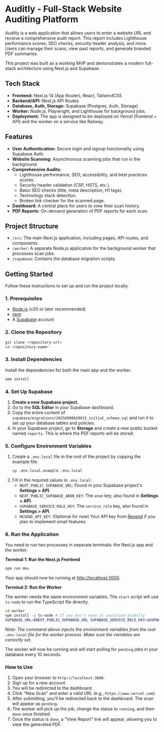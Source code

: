 # Auditly - Full-Stack Website Auditing Platform

Auditly is a web application that allows users to enter a website URL and receive a comprehensive audit report. This report includes Lighthouse performance scores, SEO checks, security header analysis, and more. Users can manage their scans, view past reports, and generate branded PDF summaries.

This project was built as a working MVP and demonstrates a modern full-stack architecture using Next.js and Supabase.

## Tech Stack

- **Frontend:** Next.js 14 (App Router), React, TailwindCSS
- **Backend/API:** Next.js API Routes
- **Database, Auth, Storage:** Supabase (Postgres, Auth, Storage)
- **Worker:** Node.js, Playwright, and Lighthouse for background jobs.
- **Deployment:** The app is designed to be deployed on Vercel (frontend + API) and the worker on a service like Railway.

## Features

- **User Authentication:** Secure login and signup functionality using Supabase Auth.
- **Website Scanning:** Asynchronous scanning jobs that run in the background.
- **Comprehensive Audits:**
  - Lighthouse performance, SEO, accessibility, and best practices scores.
  - Security header validation (CSP, HSTS, etc.).
  - Basic SEO checks (title, meta description, H1 tags).
  - Technology stack detection.
  - Broken link checker for the scanned page.
- **Dashboard:** A central place for users to view their scan history.
- **PDF Reports:** On-demand generation of PDF reports for each scan.

## Project Structure

- `/src`: The main Next.js application, including pages, API routes, and components.
- `/worker`: A separate Node.js application for the background worker that processes scan jobs.
- `/supabase`: Contains the database migration scripts.

## Getting Started

Follow these instructions to set up and run the project locally.

### 1. Prerequisites

- [Node.js](https://nodejs.org/) (v20 or later recommended)
- [npm](https://www.npmjs.com/)
- A [Supabase](https://supabase.com/) account

### 2. Clone the Repository

```bash
git clone <repository-url>
cd <repository-name>
```

### 3. Install Dependencies

Install the dependencies for both the main app and the worker.

```bash
npm install
```

### 4. Set Up Supabase

1.  **Create a new Supabase project.**
2.  Go to the **SQL Editor** in your Supabase dashboard.
3.  Copy the entire content of `supabase/migrations/20250908020915_initial_schema.sql` and run it to set up your database tables and policies.
4.  In your Supabase project, go to **Storage** and create a new public bucket named `reports`. This is where the PDF reports will be stored.

### 5. Configure Environment Variables

1.  Create a `.env.local` file in the root of the project by copying the example file:
    ```bash
    cp .env.local.example .env.local
    ```
2.  Fill in the required values in `.env.local`:
    - `NEXT_PUBLIC_SUPABASE_URL`: Found in your Supabase project's **Settings > API**.
    - `NEXT_PUBLIC_SUPABASE_ANON_KEY`: The `anon` key, also found in **Settings > API**.
    - `SUPABASE_SERVICE_ROLE_KEY`: The `service_role` key, also found in **Settings > API**.
    - `RESEND_API_KEY`: (Optional for now) Your API key from [Resend](https://resend.com/) if you plan to implement email features.

### 6. Run the Application

You need to run two processes in separate terminals: the Next.js app and the worker.

**Terminal 1: Run the Next.js Frontend**

```bash
npm run dev
```
Your app should now be running at [http://localhost:3000](http://localhost:3000).

**Terminal 2: Run the Worker**

The worker needs the same environment variables. The `start` script will use `ts-node` to run the TypeScript file directly.

```bash
cd worker
npm install -g ts-node # If you don't have it installed globally
SUPABASE_URL=$NEXT_PUBLIC_SUPABASE_URL SUPABASE_SERVICE_ROLE_KEY=$SUPABASE_SERVICE_ROLE_KEY npm start
```
*Note: The command above injects the environment variables from the root `.env.local` file for the worker process. Make sure the variables are correctly set.*

The worker will now be running and will start polling for `pending` jobs in your database every 10 seconds.

### How to Use

1.  Open your browser to `http://localhost:3000`.
2.  Sign up for a new account.
3.  You will be redirected to the dashboard.
4.  Click "New Scan" and enter a valid URL (e.g., `https://www.vercel.com`).
5.  After submitting, you'll be redirected back to the dashboard. The scan will appear as `pending`.
6.  The worker will pick up the job, change the status to `running`, and then `done` once finished.
7.  Once the status is `done`, a "View Report" link will appear, allowing you to view the generated PDF.
